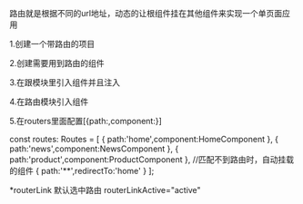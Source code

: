路由就是根据不同的url地址，动态的让根组件挂在其他组件来实现一个单页面应用

1.创建一个带路由的项目

2.创建需要用到路由的组件

3.在跟模块里引入组件并且注入

4.在路由模块引入组件

5.在routers里面配置[{path:,component:}]

const routes: Routes = [
  {
    path:'home',component:HomeComponent
  },
  {
    path:'news',component:NewsComponent
  },
  {
    path:'product',component:ProductComponent
  },
  //匹配不到路由时，自动挂载的组件
  {
    path:'**',redirectTo:'home'
  }
];


*routerLink 默认选中路由
routerLinkActive="active"



